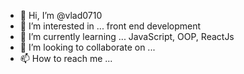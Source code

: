 - 👋 Hi, I’m @vlad0710
- 👀 I’m interested in ... front end development
- 🌱 I’m currently learning ... JavaScript, OOP, ReactJs
- 💞️ I’m looking to collaborate on ... 
- 📫 How to reach me ...

<!---
vlad0710/vlad0710 is a ✨ special ✨ repository because its `README.md` (this file) appears on your GitHub profile.
You can click the Preview link to take a look at your changes.
--->
